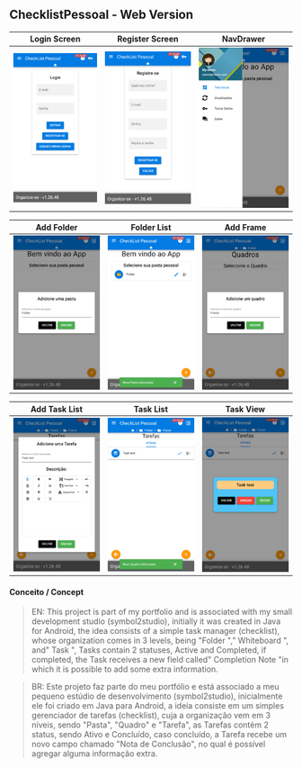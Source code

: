 ## ChecklistPessoal - Web Version


Login Screen             |  Register Screen          |NavDrawer
:-----------------------:|:-------------------------:|:-----------------------:
![](docs/login.png)      |![](docs/register.png)     |![](docs/navdrawer.png) 

Add Folder               |Folder List                |Add Frame
:-----------------------:|:-------------------------:|:-----------------------:
![](docs/addfolder.png)  |![](docs/folderlist.png)   |![](docs/addframe.png)

Add Task List            |  Task List                | Task View
:-----------------------:|:-------------------------:|:-----------------------:
![](docs/addtasks.png)   |![](docs/tasklists.png)    |![](docs/taskview.png) 



#### Conceito / Concept
> EN: This project is part of my portfolio and is associated with my small development studio (symbol2studio), initially it was created in Java for Android, the idea consists of a simple task manager (checklist), whose organization comes in 3 levels, being "Folder "," Whiteboard ", and" Task ", Tasks contain 2 statuses, Active and Completed, if completed, the Task receives a new field called" Completion Note "in which it is possible to add some extra information.

> BR: Este projeto faz parte do meu portfólio e está associado a meu pequeno estúdio de desenvolvimento (symbol2studio), inicialmente ele foi criado em Java para Android, a ideia consiste em um simples gerenciador de tarefas (checklist), cuja a organização vem em 3 níveis, sendo "Pasta", "Quadro" e "Tarefa", as Tarefas contém 2 status, sendo Ativo e Concluído, caso concluído, a Tarefa recebe um novo campo chamado "Nota de Conclusão", no qual é possível agregar alguma informação extra.
